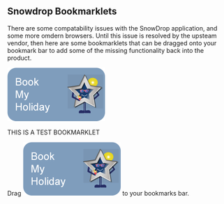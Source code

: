 ## Snowdrop Bookmarklets

There are some compatability issues with the SnowDrop application, and some more omdern browsers.  Until this issue is resolved by the upsteam vendor, then here are some bookmarklets that can be dragged onto your bookmark bar to add some of the missing functionality back into the product.

![Absence](./L3_welcome_absence.png)

THIS IS A TEST BOOKMARKLET
<p>Drag <a class="bookmarklet" href="javascript:(function(){alert('ZOMG');})()"><img src='./L3_welcome_absence.png'></a> to your bookmarks bar.</p>
